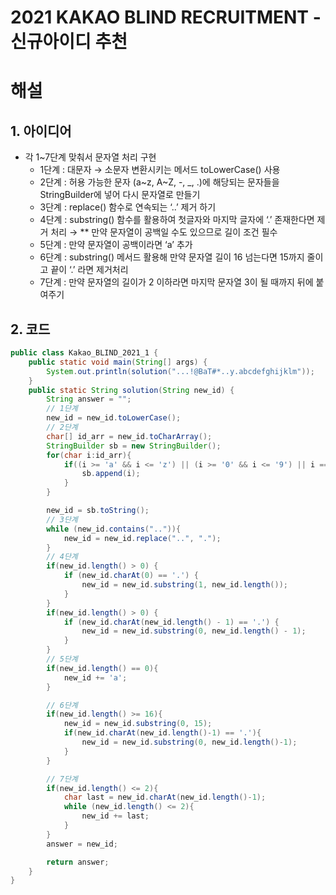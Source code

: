 # 2021 KAKAO BLIND RECRUITMENT - 신규아이디 추천



# 해설

## 1. 아이디어

- 각 1~7단계 맞춰서 문자열 처리 구현
    - 1단계 : 대문자 → 소문자 변환시키는 메서드 toLowerCase() 사용
    - 2단계 : 허용 가능한 문자 (a~z, A~Z, -, _, .)에 해당되는 문자들을 StringBuilder에 넣어 다시 문자열로 만들기
    - 3단계 : replace() 함수로 연속되는 ‘..’ 제거 하기
    - 4단계 : substring() 함수를 활용하여 첫글자와 마지막 글자에 ‘.’ 존재한다면 제거 처리 → ** 만약 문자열이 공백일 수도 있으므로 길이 조건 필수
    - 5단계 : 만약 문자열이 공백이라면 ‘a’ 추가
    - 6단계 : substring() 메서드 활용해 만약 문자열 길이 16 넘는다면 15까지 줄이고 끝이 ‘.’ 라면 제거처리
    - 7단계 : 만약 문자열의 길이가 2 이하라면 마지막 문자열 3이 될 때까지 뒤에 붙여주기
    

## 2. 코드

```java
public class Kakao_BLIND_2021_1 {
    public static void main(String[] args) {
        System.out.println(solution("...!@BaT#*..y.abcdefghijklm"));
    }
    public static String solution(String new_id) {
        String answer = "";
        // 1단계
        new_id = new_id.toLowerCase();
        // 2단계
        char[] id_arr = new_id.toCharArray();
        StringBuilder sb = new StringBuilder();
        for(char i:id_arr){
            if((i >= 'a' && i <= 'z') || (i >= '0' && i <= '9') || i =='-' || i =='_' || i =='.'){
                sb.append(i);
            }
        }

        new_id = sb.toString();
        // 3단계
        while (new_id.contains("..")){
            new_id = new_id.replace("..", ".");
        }
        // 4단계
        if(new_id.length() > 0) {
            if (new_id.charAt(0) == '.') {
                new_id = new_id.substring(1, new_id.length());
            }
        }
        if(new_id.length() > 0) {
            if (new_id.charAt(new_id.length() - 1) == '.') {
                new_id = new_id.substring(0, new_id.length() - 1);
            }
        }
        // 5단계
        if(new_id.length() == 0){
            new_id += 'a';
        }

        // 6단계
        if(new_id.length() >= 16){
            new_id = new_id.substring(0, 15);
            if(new_id.charAt(new_id.length()-1) == '.'){
                new_id = new_id.substring(0, new_id.length()-1);
            }
        }

        // 7단계
        if(new_id.length() <= 2){
            char last = new_id.charAt(new_id.length()-1);
            while (new_id.length() <= 2){
                new_id += last;
            }
        }
        answer = new_id;

        return answer;
    }
}
```
